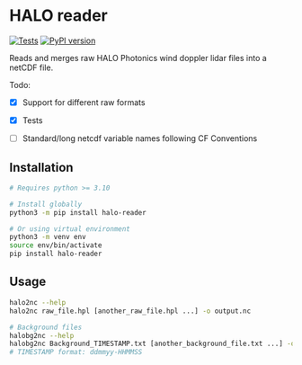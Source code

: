 # HALO reader

[![Tests](https://github.com/actris-cloudnet/halo-reader/actions/workflows/ci.yml/badge.svg)](https://github.com/actris-cloudnet/halo-reader/actions/workflows/ci.yml)
[![PyPI version](https://badge.fury.io/py/halo-reader.svg)](https://badge.fury.io/py/halo-reader)

Reads and merges raw HALO Photonics wind doppler lidar files into a netCDF file.

Todo:

* [x] Support for different raw formats
* [x] Tests
* [ ] Standard/long netcdf variable names following CF Conventions


## Installation

```bash
# Requires python >= 3.10

# Install globally
python3 -m pip install halo-reader

# Or using virtual environment
python3 -m venv env
source env/bin/activate
pip install halo-reader
```

## Usage
```bash
halo2nc --help
halo2nc raw_file.hpl [another_raw_file.hpl ...] -o output.nc

# Background files
halobg2nc --help
halobg2nc Background_TIMESTAMP.txt [another_background_file.txt ...] -o output.nc
# TIMESTAMP format: ddmmyy-HHMMSS
```
